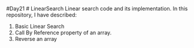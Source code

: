 #Day21 # LinearSearch
Linear search code and its implementation.
In this repository, I have described:
1. Basic Linear Search 
2. Call By Reference property of an array.
3. Reverse an array
